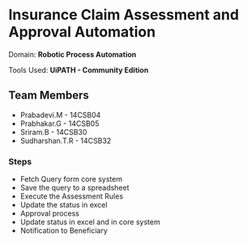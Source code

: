 # Insurance Claim Assessment and Approval Automation
Domain: **Robotic Process Automation**

Tools Used: **UiPATH - Community Edition**

## Team Members
- Prabadevi.M - 14CSB04
- Prabhakar.G - 14CSB05
- Sriram.B - 14CSB30
- Sudharshan.T.R - 14CSB32

### Steps
- Fetch Query form core system
- Save the query to a spreadsheet
- Execute the Assessment Rules
- Update the status in excel
- Approval process
- Update status in excel and in core system
- Notification to Beneficiary
